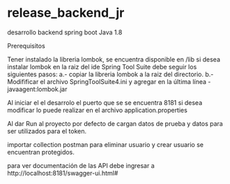 # release_backend_jr
desarrollo backend spring boot Java 1.8

Prerequisitos

Tener instalado la libreria lombok, se encuentra disponible en /lib
si desea instalar lombok en la raiz del ide Spring Tool Suite debe seguir los siguientes pasos:
	a.- copiar la libreria lombok a la raiz del directorio.
	b.- Modifificar el archivo SpringToolSuite4.ini y agregar en la última línea -javaagent:lombok.jar


Al iniciar el el desarrolo el puerto que se se encuentra 8181 si desea modificar lo puede realizar en el archivo application.properties

Al dar Run al proyecto por defecto de cargan datos de prueba y datos para ser utilizados para el token.
			
importar collection postman para eliminar usuario y crear usuario se encuentran protegidos.

para ver documentación de las API debe ingresar a http://localhost:8181/swagger-ui.html#